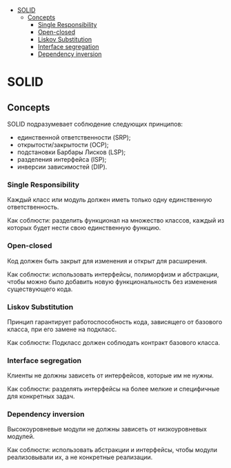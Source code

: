<!-- TOC -->
* [SOLID](#solid)
  * [Concepts](#concepts)
    * [Single Responsibility](#single-responsibility)
    * [Open-closed](#open-closed)
    * [Liskov Substitution](#liskov-substitution)
    * [Interface segregation](#interface-segregation)
    * [Dependency inversion](#dependency-inversion)
<!-- TOC -->

# SOLID

## Concepts

SOLID подразумевает соблюдение следующих принципов:

- единственной ответственности (SRP);
- открытости/закрытости (OCP);
- подстановки Барбары Лисков (LSP);
- разделения интерфейса (ISP);
- инверсии зависимостей (DIP).

### Single Responsibility

Каждый класс или модуль должен иметь только одну единственную ответственность.

Как соблюсти: разделить функционал на множество классов, каждый из которых будет нести свою единственную функцию.

### Open-closed

Код должен быть закрыт для изменения и открыт для расширения.

Как соблюсти: использовать интерфейсы, полиморфизм и абстракции, чтобы можно было добавить новую функциональность без
изменения существующего кода.

### Liskov Substitution

Принцип гарантирует работоспособность кода, зависящего от базового класса, при его замене на подкласс.

Как соблюсти: Подкласс должен соблюдать контракт базового класса.

### Interface segregation

Клиенты не должны зависеть от интерфейсов, которые им не нужны.

Как соблюсти: разделять интерфейсы на более мелкие и специфичные для конкретных задач.

### Dependency inversion

Высокоуровневые модули не должны зависеть от низкоуровневых модулей.

Как соблюсти: использовать абстракции и интерфейсы, чтобы модули реализовывали их, а не конкретные реализации.
